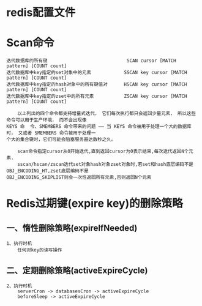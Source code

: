 # redis配置文件
# Scan命令
    迭代数据库的所有键                             SCAN cursor [MATCH pattern] [COUNT count]        
    迭代数据库中key指定的set对象中的元素            SSCAN key cursor [MATCH pattern] [COUNT count]
    迭代数据库中key指定的hash对象中的所有键值对      HSCAN key cursor [MATCH pattern] [COUNT count]
    迭代数据库中key指定的zset中的所有元素           ZSCAN key cursor [MATCH pattern] [COUNT count]

        以上列出的四个命令都支持增量式迭代， 它们每次执行都只会返回少量元素， 所以这些命令可以用于生产环境， 而不会出现像 
    KEYS 命  令、SMEMBERS 命令带来的问题 —— 当 KEYS 命令被用于处理一个大的数据库时， 又或者 SMEMBERS 命令被用于处理一
    个大的集合键时，它们可能会阻塞服务器达数秒之久。

        scan命令指定cursor从0开始迭代,直到返回cursor为0表示结束,每次迭代返回N个元素.
        sscan/hscan/zscan迭代set对象hash对象zset对象时,若set和hash底层编码不是OBJ_ENCODING_HT,zset底层编码不是
    OBJ_ENCODING_SKIPLIST则会一次性返回所有元素,否则返回N个元素

# Redis过期键(expire key)的删除策略
## 一、惰性删除策略(expireIfNeeded)
    1、执行时机
        任何对key的读写操作

## 二、定期删除策略(activeExpireCycle)
    2、执行时机    
        serverCron -> databasesCron -> activeExpireCycle
        beforeSleep -> activeExpireCycle